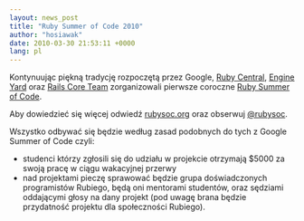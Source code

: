 ```yaml
---
layout: news_post
title: "Ruby Summer of Code 2010"
author: "hosiawak"
date: 2010-03-30 21:53:11 +0000
lang: pl
---
```


Kontynuując piękną tradycję rozpoczętą przez Google, [Ruby Central][1],
[Engine Yard][2] oraz [Rails Core Team][3] zorganizowali pierwsze
coroczne [Ruby Summer of Code][4].

Aby dowiedzieć się więcej odwiedź [rubysoc.org][4] oraz obserwuj
[@rubysoc][5].

Wszystko odbywać się będzie według zasad podobnych do tych z Google Summer of Code czyli:

* studenci którzy zgłosili się do udziału w projekcie otrzymają $5000 za
  swoją pracę w ciągu wakacyjnej przerwy
* nad projektami pieczę sprawować będzie grupa doświadczonych
  programistów Rubiego, będą oni mentorami studentów, oraz sędziami
  oddającymi głosy na dany projekt (pod uwagę brana będzie przydatność
  projektu dla społeczności Rubiego).



[1]: http://rubycentral.org/
[2]: http://www.engineyard.com/blog/2010/ruby-summer-of-code-is-here/
[3]: http://weblog.rubyonrails.org/2010/3/24/ruby-summer-of-code
[4]: http://rubysoc.org/
[5]: http://twitter.com/rubysoc
